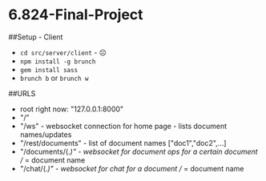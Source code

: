 6.824-Final-Project
===================

##Setup - Client
- ```cd src/server/client``` - ☹
- ```npm install -g brunch```
- ```gem install sass```
- ```brunch b``` or ```brunch w```


##URLS
- 	 root right now: "127.0.0.1:8000"
-    "/"
-    "/ws" - websocket connection for home page - lists document names/updates
-    "/rest/documents" - list of document names ["doc1","doc2",...]
-    "/documents/(.*)" - websocket for document ops for a certain document /* = document name
-    "/chat/(.*)" - websocket for chat for a document /* = document name    